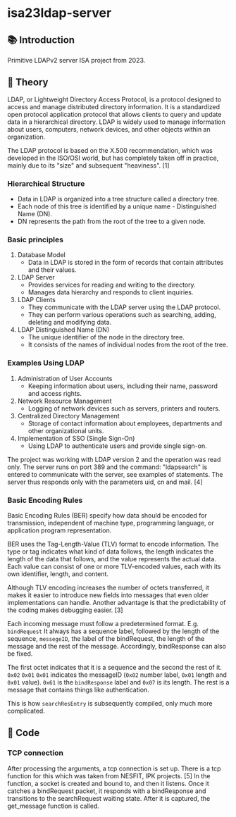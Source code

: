 # isa23ldap-server

## 📚 Introduction

Primitive LDAPv2 server ISA project from 2023.

## 📃 Theory
LDAP, or Lightweight Directory Access Protocol, is a protocol designed to access and manage distributed directory information. It is a standardized open protocol application protocol that allows clients to query and update data in a hierarchical directory. LDAP is widely used to manage information about users, computers, network devices, and other objects within an organization.

The LDAP protocol is based on the X.500 recommendation, which was developed in the ISO/OSI world, but has completely taken off in practice, mainly due to its "size" and subsequent "heaviness". [1]

### Hierarchical Structure
* Data in LDAP is organized into a tree structure called a directory tree.
* Each node of this tree is identified by a unique name - Distinguished Name (DN).
* DN represents the path from the root of the tree to a given node.

### Basic principles
1. Database Model
    - Data in LDAP is stored in the form of records that contain attributes and their values.
2. LDAP Server
    - Provides services for reading and writing to the directory.
    - Manages data hierarchy and responds to client inquiries.
3. LDAP Clients
    - They communicate with the LDAP server using the LDAP protocol.
    - They can perform various operations such as searching, adding, deleting and modifying data.
4. LDAP Distinguished Name (DN)
    - The unique identifier of the node in the directory tree.
    - It consists of the names of individual nodes from the root of the tree.

### Examples Using LDAP
1. Administration of User Accounts
    - Keeping information about users, including their name, password and access rights.
2. Network Resource Management
    - Logging of network devices such as servers, printers and routers.
3. Centralized Directory Management
    - Storage of contact information about employees, departments and other organizational units.
4. Implementation of SSO (Single Sign-On)
    - Using LDAP to authenticate users and provide single sign-on.
  
The project was working with LDAP version 2 and the operation was read only. The server runs on port 389 and the command: "ldapsearch" is entered to communicate with the server, see examples of statements.
The server thus responds only with the parameters uid, cn and mail. [4]

### Basic Encoding Rules
Basic Encoding Rules (BER) specify how data should be encoded for transmission, independent of machine type, programming language, or application program representation.

BER uses the Tag-Length-Value (TLV) format to encode information. The type or tag indicates what kind of data follows, the length indicates the length of the data that follows, and the value represents the actual data. Each value can consist of one or more TLV-encoded values, each with its own identifier, length, and content.

Although TLV encoding increases the number of octets transferred, it makes it easier to introduce new fields into messages that even older implementations can handle. Another advantage is that the predictability of the coding makes debugging easier. [3]

Each incoming message must follow a predetermined format. E.g. `bindRequest` It always has a sequence label, followed by the length of the sequence, `messegeID`, the label of the bindRequest, the length of the message and the rest of the message.
Accordingly, bindResponse can also be fixed.

The first octet indicates that it is a sequence and the second the rest of it. `0x02` `0x01` `0x01`
indicates the messageID (`0x02` number label, `0x01` length and `0x01` value). `0x61` is the `bindResponse` label and `0x07` is its length. The rest is a message that contains things like authentication.

This is how `searchResEntry` is subsequently compiled, only much more complicated.

## 📇 Code

### TCP connection

After processing the arguments, a tcp connection is set up. There is a tcp function for this which was taken from NESFIT, IPK projects. [5] In the function, a socket is created and bound to, and then it listens. Once it catches a bindRequest packet, it responds with a bindResponse and transitions to the searchRequest waiting state. After it is captured, the get_message function is called.
